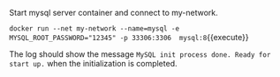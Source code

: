 
Start mysql server container and connect to my-network.

`docker run --net my-network --name=mysql -e MYSQL_ROOT_PASSWORD="12345" -p 33306:3306  mysql:8`{{execute}}

The log should show the message `MySQL init process done. Ready for start up.`
when the initialization is completed.

 



